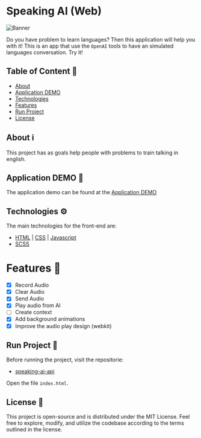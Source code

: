 # Speaking AI (Web)

![Banner](.github/animation.gif)

Do you have problem to learn languages? Then this application will help you with it! This is an app that use the `OpenAI` tools to have an simulated languages conversation. Try it!

## Table of Content 📜

* [About](#about-ℹ️)
* [Application DEMO](#application-demo-🚀)
* [Technologies](#technologies-⚙️)
* [Features](#features-🚀)
* [Run Project](#run-project-🏃)
* [License](#license-📝)

## About ℹ️

This project has as goals help people with problems to train talking in english.

## Application DEMO 🚀

The application demo can be found at the [Application DEMO](https://matheus1714.github.io/english-conversation-ai-web/)

## Technologies ⚙️

The main technologies for the front-end are:

* [HTML](https://developer.mozilla.org/en-US/docs/Web/HTML) | [CSS](https://developer.mozilla.org/en-US/docs/Web/CSS) | [Javascript](https://developer.mozilla.org/en-US/docs/Web/javascript)
* [SCSS](https://sass-lang.com/)

# Features 🚀

- [X] Record Audio
- [X] Clear Audio
- [X] Send Audio
- [X] Play audio from AI
- [ ] Create context
- [X] Add background animations
- [X] Improve the audio play design (webkit)

## Run Project 🏃

Before running the project, visit the repositorie:

* [speaking-ai-api](https://github.com/Matheus1714/speaking-ai-api)

Open the file `index.html`.

## License 📝

This project is open-source and is distributed under the MIT License. Feel free to explore, modify, and utilize the codebase according to the terms outlined in the license.